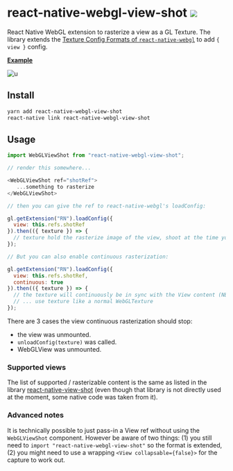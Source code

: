 
# react-native-webgl-view-shot ![](https://img.shields.io/npm/v/react-native-webgl-view-shot.svg)

React Native WebGL extension to rasterize a view as a GL Texture. The library extends the [Texture Config Formats of `react-native-webgl`](https://github.com/react-community/react-native-webgl#texture-config-formats) to add `{ view }` config.

**[Example](example/App.js)**

![u](https://user-images.githubusercontent.com/211411/29744347-9d39247a-8aa3-11e7-8f2a-040979a55d9f.gif)


## Install

```bash
yarn add react-native-webgl-view-shot
react-native link react-native-webgl-view-shot
```

## Usage

```js
import WebGLViewShot from "react-native-webgl-view-shot";

// render this somewhere...

<WebGLViewShot ref="shotRef">
   ...something to rasterize
</WebGLViewShot>

// then you can give the ref to react-native-webgl's loadConfig:

gl.getExtension("RN").loadConfig({
  view: this.refs.shotRef
}).then(({ texture }) => {
  // texture hold the rasterize image of the view, shoot at the time you called loadConfig
});

// But you can also enable continuous rasterization:

gl.getExtension("RN").loadConfig({
  view: this.refs.shotRef,
  continuous: true
}).then(({ texture }) => {
  // the texture will continuously be in sync with the View content (NB beware of some delay)
  // ... use texture like a normal WebGLTexture
});
```

There are 3 cases the view continuous rasterization should stop:

- the view was unmounted.
- `unloadConfig(texture)` was called.
- WebGLView was unmounted.

### Supported views

The list of supported / rasterizable content is the same as listed in the library [react-native-view-shot](https://github.com/gre/react-native-view-shot#interoperability-table) (even though that library is not directly used at the moment, some native code was taken from it).

### Advanced notes

It is technically possible to just pass-in a View ref without using the `WebGLViewShot` component. However be aware of two things: (1) you still need to `import "react-native-webgl-view-shot"` so the format is extended, (2) you might need to use a wrapping `<View collapsable={false}>` for the capture to work out.
